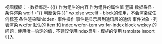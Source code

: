 视图模板：
  · 数据绑定- {{}}
      作为组件的内容
      作为组件的属性值
      逻辑
      数据路径
  · 条件渲染
      wx:if   ="{{ 判断条件 }}"
      wx:else
      wx:elif
        - block的使用，不会渲染成任何标签
      条件渲染和hidden
  · 事件操作
      事件是显示层到通讯层的通信
      事件对象
  · 列表渲染
      wx:for
        默认的 item 和 index
      wx:for-item
      wx:for-index
      block
      wx:key 的问题：使用唯一稳定的值，不建议使用index索引
  · 模板的使用
      template
      import 引入